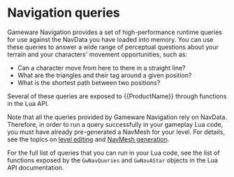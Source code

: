 # Navigation queries

Gameware Navigation provides a set of high-performance runtime queries for use against the NavData you have loaded into memory. You can use these queries to answer a wide range of perceptual questions about your terrain and your characters' movement opportunities, such as:

* Can a character move from here to there in a straight line?
* What are the triangles and their tag around a given position?
* What is the shortest path between two positions?

Several of these queries are exposed to {{ProductName}} through functions in the Lua API.

Note that all the queries provided by Gameware Navigation rely on NavData. Therefore, in order to run a query successfully in your gameplay Lua code, you must have already pre-generated a NavMesh for your level. For details, see the topics on [level editing](level_editing_navigation.html) and [NavMesh generation](navmeshgeneration.html).

For the full list of queries that you can run in your Lua code, see the list of functions exposed by the `GwNavQueries` and `GwNavAStar` objects in the Lua API documentation.
